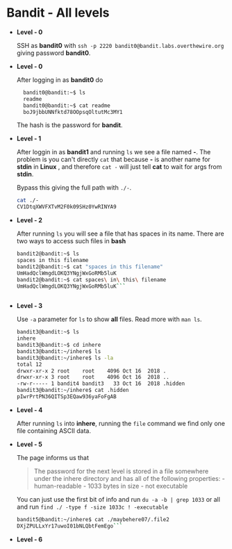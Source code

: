 # Bandit - All levels


* **Level - 0**

  SSH as **bandit0** with `ssh -p 2220 bandit0@bandit.labs.overthewire.org` giving password **bandit0**.


* **Level - 0**

  After logging in as **bandit0** do 
  ```bash
    bandit0@bandit:~$ ls
    readme
    bandit0@bandit:~$ cat readme
    boJ9jbbUNNfktd78OOpsqOltutMc3MY1
    ```
    The hash is the password for **bandit**.
    
 * **Level - 1**
 
    After loggin in as **bandit1** and running `ls` we see a file named **-**. The problem is you can't directly `cat` that 
    because **-** is another name for **stdin** in **Linux** , and therefore `cat -` will just tell **cat** to wait for args 
    from **stdin**.
    
    Bypass this giving the full path with `./-`.
    
    ```bash
    cat ./-
    CV1DtqXWVFXTvM2F0k09SHz0YwRINYA9
    ```
    
    
 * **Level - 2**
    
    After running `ls` you will see a file that has spaces in its name. There are two ways to access such files in **bash**
    ```bash
    bandit2@bandit:~$ ls
    spaces in this filename
    bandit2@bandit:~$ cat "spaces in this filename"
    UmHadQclWmgdLOKQ3YNgjWxGoRMb5luK
    bandit2@bandit:~$ cat spaces\ in\ this\ filename
    UmHadQclWmgdLOKQ3YNgjWxGoRMb5luK```
      
 * **Level - 3**

    Use `-a` parameter for `ls` to show **all** files. Read more with `man ls`.
    ```bash
    bandit3@bandit:~$ ls
    inhere
    bandit3@bandit:~$ cd inhere
    bandit3@bandit:~/inhere$ ls
    bandit3@bandit:~/inhere$ ls -la
    total 12
    drwxr-xr-x 2 root    root    4096 Oct 16  2018 .
    drwxr-xr-x 3 root    root    4096 Oct 16  2018 ..
    -rw-r----- 1 bandit4 bandit3   33 Oct 16  2018 .hidden
    bandit3@bandit:~/inhere$ cat .hidden
    pIwrPrtPN36QITSp3EQaw936yaFoFgAB
    ```
    

 * **Level - 4**
 
 
    After running `ls` into **inhere**, running the `file` command we find only one file containing ASCII data.
    <!-- bandit4 -->
    
* **Level - 5**    

     The page informs us that
     > The password for the next level is stored in a file somewhere under the inhere directory and has all of the following             properties: - human-readable - 1033 bytes in size - not executable
    
    You can just use the first bit of info and run `du -a -b | grep 1033` or all and run `find ./ -type f -size 1033c ! -executable`
    
    ```bash
    bandit5@bandit:~/inhere$ cat ./maybehere07/.file2
    DXjZPULLxYr17uwoI01bNLQbtFemEgo```
    
* **Level - 6** 
